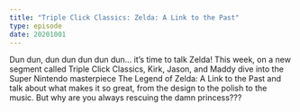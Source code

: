 ```yaml
---
title: "Triple Click Classics: Zelda: A Link to the Past"
type: episode
date: 20201001
---
```

Dun dun, dun dun dun dun dun… it’s time to talk Zelda! This week, on a new segment called Triple Click Classics, Kirk, Jason, and Maddy dive into the Super Nintendo masterpiece The Legend of Zelda: A Link to the Past and talk about what makes it so great, from the design to the polish to the music. But why are you always rescuing the damn princess???